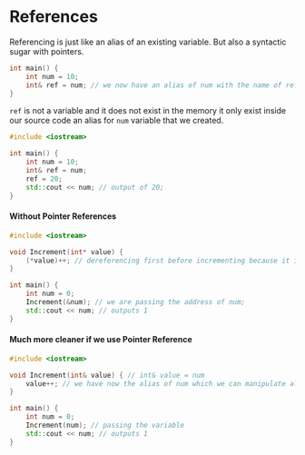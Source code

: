 # References

Referencing is just like an alias of an existing variable. But also a syntactic sugar with pointers.

```c++
int main() {
    int num = 10;
    int& ref = num; // we now have an alias of num with the name of ref
}
```

`ref` is not a variable and it does not exist in the memory it only exist inside our source code an alias for `num` variable that we created.

```c++
#include <iostream>

int main() {
	int num = 10;
	int& ref = num;
	ref = 20;
	std::cout << num; // output of 20;
}
```

####  Without Pointer References

```c++
#include <iostream>

void Increment(int* value) {
    (*value)++; // dereferencing first before incrementing because it is an address not a value yet.
}

int main() {
    int num = 0;
    Increment(&num); // we are passing the address of num;
    std::cout << num; // outputs 1
}
```

#### Much more cleaner if we use Pointer Reference

```c++
#include <iostream>

void Increment(int& value) { // int& value = num
	value++; // we have now the alias of num which we can manipulate also the value of it.
}

int main() {
    int num = 0;
    Increment(num); // passing the variable
    std::cout << num; // outputs 1
}
```

